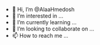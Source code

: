 - 👋 Hi, I’m @AlaaHmedosh
- 👀 I’m interested in ...
- 🌱 I’m currently learning ...
- 💞️ I’m looking to collaborate on ...
- 📫 How to reach me ...

<!---
AlaaHmedosh/AlaaHmedosh is a ✨ special ✨ repository because its `README.md` (this file) appears on your GitHub profile.
You can click the Preview link to take a look at your changes.
--->
